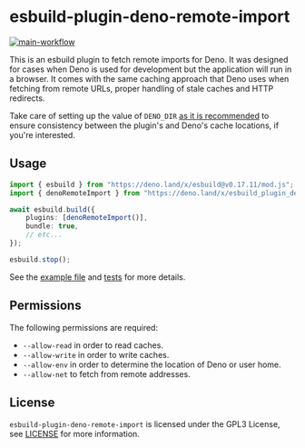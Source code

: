 # esbuild-plugin-deno-remote-import

[![main-workflow](https://github.com/micheledurante/esbuild-plugin-deno-remote-import/actions/workflows/check.yml/badge.svg?branch=main)](https://github.com/micheledurante/esbuild-plugin-deno-remote-import/actions/workflows/check.yml)

This is an esbuild plugin to fetch remote imports for Deno. It was designed for cases when Deno is used for development
but the application will run in a browser. It comes with the same caching approach that Deno uses when fetching from
remote URLs, proper handling of stale caches and HTTP redirects.

Take care of setting up the value of `DENO_DIR`
[as it is recommended](https://github.com/denoland/deno/issues/2630#issuecomment-510100688) to ensure consistency
between the plugin's and Deno's cache locations, if you're interested.

## Usage

```ts
import { esbuild } from "https://deno.land/x/esbuild@v0.17.11/mod.js";
import { denoRemoteImport } from "https://deno.land/x/esbuild_plugin_deno_remote_import";

await esbuild.build({
    plugins: [denoRemoteImport()],
    bundle: true,
    // etc...
});

esbuild.stop();
```

See the [example file](./example/remote_fetch.ts) and [tests](./mod.test.ts) for more details.

## Permissions

The following permissions are required:

- `--allow-read` in order to read caches.
- `--allow-write` in order to write caches.
- `--allow-env` in order to determine the location of Deno or user home.
- `--allow-net` to fetch from remote addresses.

## License

`esbuild-plugin-deno-remote-import` is licensed under the GPL3 License, see [LICENSE](./LICENSE) for more information.
